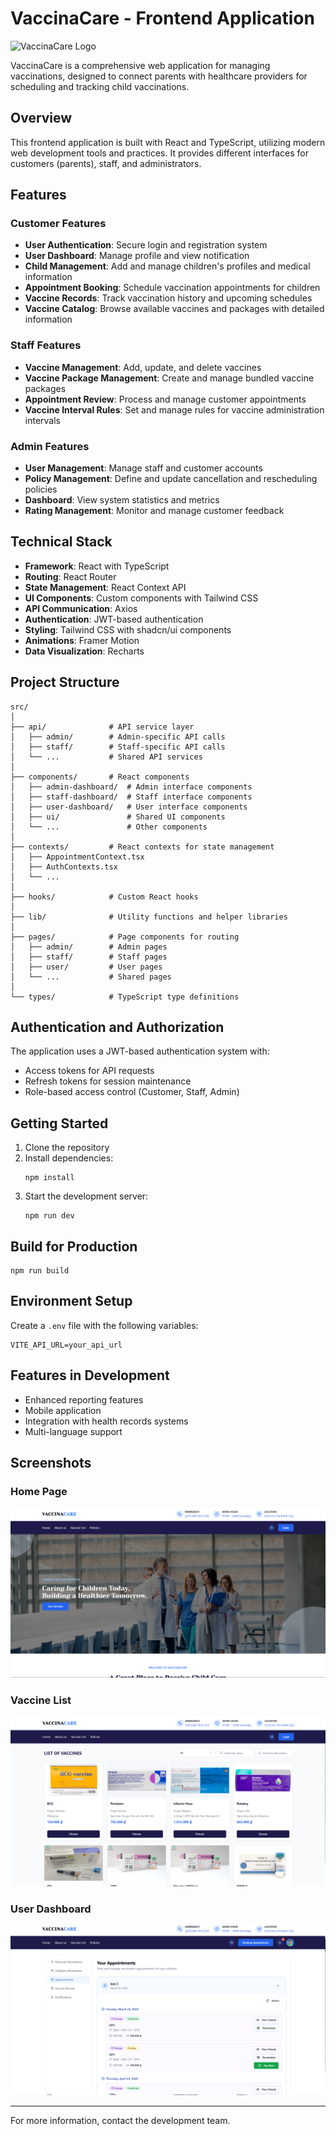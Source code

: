 # VaccinaCare - Frontend Application

![VaccinaCare Logo](https://minio.ae-tao-fullstack-api.site/api/v1/buckets/vaccinacare-bucket/objects/download?preview=true&prefix=logo.png&version_id=null)

VaccinaCare is a comprehensive web application for managing vaccinations, designed to connect parents with healthcare providers for scheduling and tracking child vaccinations.

## Overview

This frontend application is built with React and TypeScript, utilizing modern web development tools and practices. It provides different interfaces for customers (parents), staff, and administrators.

## Features

### Customer Features
- **User Authentication**: Secure login and registration system
- **User Dashboard**: Manage profile and view notification
- **Child Management**: Add and manage children's profiles and medical information
- **Appointment Booking**: Schedule vaccination appointments for children
- **Vaccine Records**: Track vaccination history and upcoming schedules
- **Vaccine Catalog**: Browse available vaccines and packages with detailed information

### Staff Features
- **Vaccine Management**: Add, update, and delete vaccines
- **Vaccine Package Management**: Create and manage bundled vaccine packages
- **Appointment Review**: Process and manage customer appointments
- **Vaccine Interval Rules**: Set and manage rules for vaccine administration intervals

### Admin Features
- **User Management**: Manage staff and customer accounts
- **Policy Management**: Define and update cancellation and rescheduling policies
- **Dashboard**: View system statistics and metrics
- **Rating Management**: Monitor and manage customer feedback

## Technical Stack

- **Framework**: React with TypeScript
- **Routing**: React Router
- **State Management**: React Context API
- **UI Components**: Custom components with Tailwind CSS
- **API Communication**: Axios
- **Authentication**: JWT-based authentication
- **Styling**: Tailwind CSS with shadcn/ui components
- **Animations**: Framer Motion
- **Data Visualization**: Recharts

## Project Structure

```
src/
│
├── api/              # API service layer
│   ├── admin/        # Admin-specific API calls
│   ├── staff/        # Staff-specific API calls
│   └── ...           # Shared API services
│
├── components/       # React components
│   ├── admin-dashboard/  # Admin interface components
│   ├── staff-dashboard/  # Staff interface components
│   ├── user-dashboard/   # User interface components
│   ├── ui/               # Shared UI components
│   └── ...               # Other components
│
├── contexts/         # React contexts for state management
│   ├── AppointmentContext.tsx
│   ├── AuthContexts.tsx
│   └── ...
│
├── hooks/            # Custom React hooks
│
├── lib/              # Utility functions and helper libraries
│
├── pages/            # Page components for routing
│   ├── admin/        # Admin pages
│   ├── staff/        # Staff pages
│   ├── user/         # User pages
│   └── ...           # Shared pages
│
└── types/            # TypeScript type definitions
```

## Authentication and Authorization

The application uses a JWT-based authentication system with:
- Access tokens for API requests
- Refresh tokens for session maintenance
- Role-based access control (Customer, Staff, Admin)

## Getting Started

1. Clone the repository
2. Install dependencies:
   ```
   npm install
   ```
3. Start the development server:
   ```
   npm run dev
   ```


## Build for Production

```
npm run build
```

## Environment Setup

Create a `.env` file with the following variables:
```
VITE_API_URL=your_api_url
```

## Features in Development

- Enhanced reporting features
- Mobile application
- Integration with health records systems
- Multi-language support

## Screenshots

### Home Page
![Home Page](src/assets/showcase/home.png)

### Vaccine List
![Vaccine List](src/assets/showcase/vaccine-list.png)

### User Dashboard
![User Dashboard](src/assets/showcase/user-dashboard.png)

---

For more information, contact the development team.